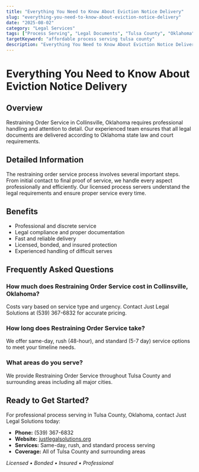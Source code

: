 ```yaml
---
title: "Everything You Need to Know About Eviction Notice Delivery"
slug: "everything-you-need-to-know-about-eviction-notice-delivery"
date: "2025-08-02"
category: "Legal Services"
tags: ["Process Serving", "Legal Documents", "Tulsa County", "Oklahoma"]
targetKeyword: "affordable process serving tulsa county"
description: "Everything You Need to Know About Eviction Notice Delivery - Professional legal document delivery services in Tulsa County, Oklahoma. Licensed, bonded, and insured process servers."
---
```


# Everything You Need to Know About Eviction Notice Delivery

## Overview

Restraining Order Service in Collinsville, Oklahoma requires professional handling and attention to detail. Our experienced team ensures that all legal documents are delivered according to Oklahoma state law and court requirements.

## Detailed Information

The restraining order service process involves several important steps. From initial contact to final proof of service, we handle every aspect professionally and efficiently. Our licensed process servers understand the legal requirements and ensure proper service every time.

## Benefits

- Professional and discrete service
- Legal compliance and proper documentation
- Fast and reliable delivery
- Licensed, bonded, and insured protection
- Experienced handling of difficult serves

## Frequently Asked Questions

### How much does Restraining Order Service cost in Collinsville, Oklahoma?

Costs vary based on service type and urgency. Contact Just Legal Solutions at (539) 367-6832 for accurate pricing.

### How long does Restraining Order Service take?

We offer same-day, rush (48-hour), and standard (5-7 day) service options to meet your timeline needs.

### What areas do you serve?

We provide Restraining Order Service throughout Tulsa County and surrounding areas including all major cities.

## Ready to Get Started?

For professional process serving in Tulsa County, Oklahoma, contact Just Legal Solutions today:

- **Phone:** (539) 367-6832
- **Website:** [justlegalsolutions.org](https://justlegalsolutions.org)
- **Services:** Same-day, rush, and standard process serving
- **Coverage:** All of Tulsa County and surrounding areas

*Licensed • Bonded • Insured • Professional*